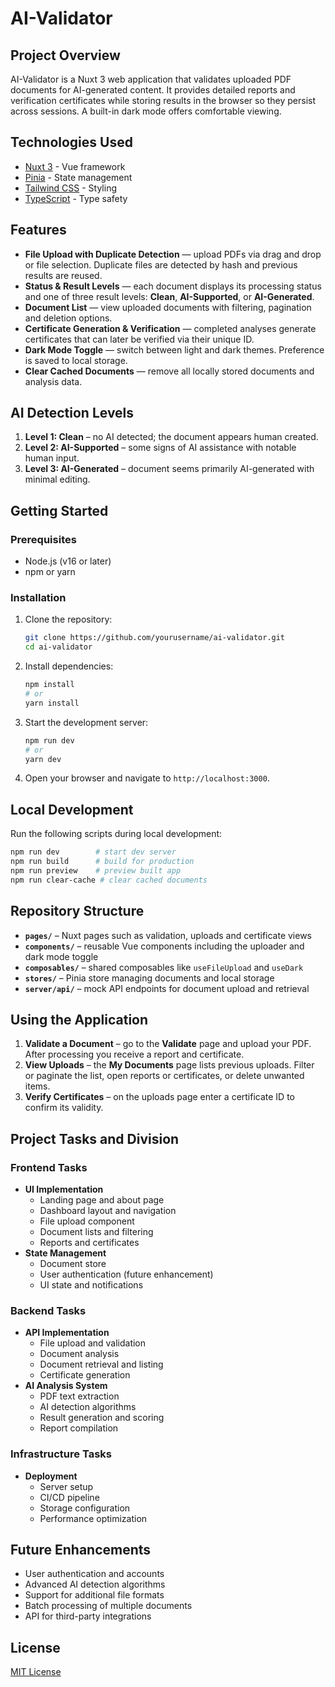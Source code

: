 # AI-Validator

## Project Overview

AI-Validator is a Nuxt 3 web application that validates uploaded PDF documents for AI-generated content. It provides detailed reports and verification certificates while storing results in the browser so they persist across sessions. A built-in dark mode offers comfortable viewing.

## Technologies Used

- [Nuxt 3](https://nuxt.com/) - Vue framework
- [Pinia](https://pinia.vuejs.org/) - State management
- [Tailwind CSS](https://tailwindcss.com/) - Styling
- [TypeScript](https://www.typescriptlang.org/) - Type safety

## Features

- **File Upload with Duplicate Detection** — upload PDFs via drag and drop or file selection. Duplicate files are detected by hash and previous results are reused.
- **Status & Result Levels** — each document displays its processing status and one of three result levels: **Clean**, **AI-Supported**, or **AI-Generated**.
- **Document List** — view uploaded documents with filtering, pagination and deletion options.
- **Certificate Generation & Verification** — completed analyses generate certificates that can later be verified via their unique ID.
- **Dark Mode Toggle** — switch between light and dark themes. Preference is saved to local storage.
- **Clear Cached Documents** — remove all locally stored documents and analysis data.

## AI Detection Levels

1. **Level 1: Clean** – no AI detected; the document appears human created.
2. **Level 2: AI-Supported** – some signs of AI assistance with notable human input.
3. **Level 3: AI-Generated** – document seems primarily AI-generated with minimal editing.

## Getting Started

### Prerequisites

- Node.js (v16 or later)
- npm or yarn

### Installation

1. Clone the repository:

   ```bash
   git clone https://github.com/yourusername/ai-validator.git
   cd ai-validator
   ```

2. Install dependencies:

   ```bash
   npm install
   # or
   yarn install
   ```

3. Start the development server:

   ```bash
   npm run dev
   # or
   yarn dev
   ```

4. Open your browser and navigate to `http://localhost:3000`.

## Local Development

Run the following scripts during local development:

```bash
npm run dev        # start dev server
npm run build      # build for production
npm run preview    # preview built app
npm run clear-cache # clear cached documents
```

## Repository Structure

- **`pages/`** – Nuxt pages such as validation, uploads and certificate views
- **`components/`** – reusable Vue components including the uploader and dark mode toggle
- **`composables/`** – shared composables like `useFileUpload` and `useDark`
- **`stores/`** – Pinia store managing documents and local storage
- **`server/api/`** – mock API endpoints for document upload and retrieval

## Using the Application

1. **Validate a Document** – go to the **Validate** page and upload your PDF. After processing you receive a report and certificate.
2. **View Uploads** – the **My Documents** page lists previous uploads. Filter or paginate the list, open reports or certificates, or delete unwanted items.
3. **Verify Certificates** – on the uploads page enter a certificate ID to confirm its validity.

## Project Tasks and Division

### Frontend Tasks

- **UI Implementation**
  - Landing page and about page
  - Dashboard layout and navigation
  - File upload component
  - Document lists and filtering
  - Reports and certificates
- **State Management**
  - Document store
  - User authentication (future enhancement)
  - UI state and notifications

### Backend Tasks

- **API Implementation**
  - File upload and validation
  - Document analysis
  - Document retrieval and listing
  - Certificate generation
- **AI Analysis System**
  - PDF text extraction
  - AI detection algorithms
  - Result generation and scoring
  - Report compilation

### Infrastructure Tasks

- **Deployment**
  - Server setup
  - CI/CD pipeline
  - Storage configuration
  - Performance optimization

## Future Enhancements

- User authentication and accounts
- Advanced AI detection algorithms
- Support for additional file formats
- Batch processing of multiple documents
- API for third-party integrations

## License

[MIT License](LICENSE)
